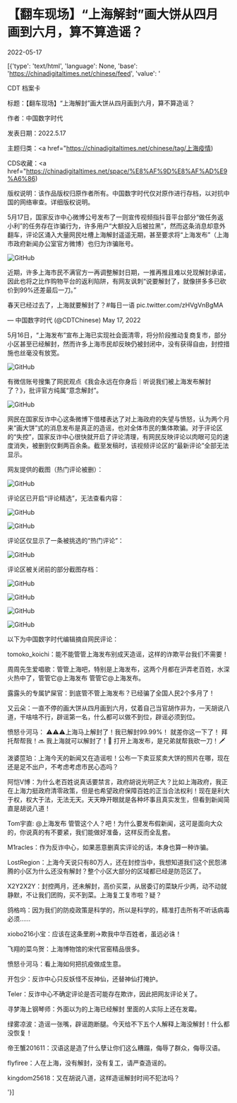 # 【翻车现场】“上海解封”画大饼从四月画到六月，算不算造谣？

2022-05-17

[{'type': 'text/html', 'language': None, 'base': 'https://chinadigitaltimes.net/chinese/feed', 'value': '

CDT 档案卡

标题：【翻车现场】“上海解封”画大饼从四月画到六月，算不算造谣？

作者：中国数字时代

发表日期：2022.5.17

主题归类：<a href="https://chinadigitaltimes.net/chinese/tag/上海疫情)

CDS收藏：<a href="https://chinadigitaltimes.net/space/%E8%AF%9D%E8%AF%AD%E9%A6%86)

版权说明：该作品版权归原作者所有。中国数字时代仅对原作进行存档，以对抗中国的网络审查。详细版权说明。





5月17日，国家反诈中心微博公号发布了一则宣传视频指抖音平台部分“做任务返小利”的任务存在诈骗行为，许多用户“大额投入后被拉黑”，然而这条消息却意外翻车，评论区涌入大量网民吐槽上海解封遥遥无期，甚至要求将“上海发布”（上海市政府新闻办公室官方微博）也归为诈骗账号。

![GitHub](https://chinadigitaltimes.net/chinese/files/2022/05/image-1652772527055.png)



近期，许多上海市民不满官方一再调整解封日期，一推再推且难以兑现解封承诺，因此也将之比作购物平台的返利陷阱，有网友讽刺“说要解封了，就像拼多多已砍价到99%还差最后一刀。”





春天已经过去了，上海就要解封了？#每日一语 pic.twitter.com/zHVgVnBgMA

&mdash; 中国数字时代 (@CDTChinese) May 17, 2022



5月16日，“上海发布”宣布上海已实现社会面清零，将分阶段推动复商复市，部分小区甚至已经解封，然而许多上海市民却反映仍被封闭中，没有获得自由，封控措施也丝毫没有放宽。

![GitHub](https://chinadigitaltimes.net/chinese/files/2022/05/image-1652776037799.png)

有微信账号搜集了网民观点《我会永远在你身后｜听说我们被上海发布解封了？》，批评官方纯属“意念解封”。

![GitHub](https://chinadigitaltimes.net/chinese/files/2022/05/image-1652773770515.png)

网民在国家反诈中心这条微博下借楼表达了对上海政府的失望与愤怒，认为两个月来“画大饼”式的消息发布是真正的造谣，也对全体市民的集体欺骗。对于评论区的“失控”，国家反诈中心很快就开启了评论清理，有网民反映评论以肉眼可见的速度消失，被删到仅剩两百余条。截至发稿时，该视频评论区的“最新评论”全部无法显示。

网友提供的截图（热门评论被删）：

![GitHub](https://chinadigitaltimes.net/chinese/files/2022/05/image-1652770187134.png)

评论区已开启“评论精选”，无法查看内容：

![GitHub](https://chinadigitaltimes.net/chinese/files/2022/05/image-1652770239357.png)

![GitHub](https://chinadigitaltimes.net/chinese/files/2022/05/image-1652773333040.png)

评论区仅显示了一条被挑选的“热门评论”：

![GitHub](https://chinadigitaltimes.net/chinese/files/2022/05/image-1652773553765.png)

评论区被关闭前的部分截图存档：

![GitHub](https://chinadigitaltimes.net/chinese/files/2022/05/image-1652773424980.png)

![GitHub](https://chinadigitaltimes.net/chinese/files/2022/05/image-1652773457685.png)

![GitHub](https://chinadigitaltimes.net/chinese/files/2022/05/image-1652773476873.png)

![GitHub](https://chinadigitaltimes.net/chinese/files/2022/05/image-1652773496003.png)

以下为中国数字时代编辑摘自网民评论：



tomoko_koichi：能不能管管上海发布别成天造谣，这样的诈欺平台我们不需要！

周周先生爱唱歌：管管上海吧，特别是上海发布，这两个月都在沪弄老百姓，水深火热中了，管管它@上海发布 管管它@上海发布。

露露头的专属铲屎官：到底管不管上海发布？已经骗了全国人民2个多月了！

又云朵：一直不停的画大饼从四月画到六月，仗着自己当官胡作非为，一天胡说八道，干啥啥不行，辟谣第一名，什么都可以做不到位，辟谣必须到位。

愤怒卝河马： ⚠️⚠️⚠️上海马上解封了！我已解封99.99%！ 就差你这一下了！ 拜托帮帮我！🔜 我上海就可以解封了！🙏 打开上海发布，是兄弟就帮我砍一刀！🗡

泼婆笸珀：上海今天的新闻又在造谣啦！公布一下卖豆浆卖大饼的照片在哪，现在还是足不出户，不考虑考虑市民心态吗？

阿恺V博：为什么老百姓说真话要禁言，政府胡说光明正大？比如上海政府，我正在上海力挺政府清零政策，但是也希望政府保障百姓的正当合法权利！现在是利大于权，权大于法，无法无天。天天睁开眼就是各种坏事且真实发生，但看到新闻简直是胡说八道！

Tom宇直: @上海发布 管管这个人？吧！为什么要发布假新闻，这可是面向大众的，你说真的有不要紧，我们能做好准备，这样反而全乱套。

M1racles：作为反诈中心，如果恶意删真实评论的话，本身也算一种诈骗。

LostRegion：上海今天说只有80万人，还在封控当中，我想知道我们这个民怨沸腾的小区为什么还没有解封？整个小区大部分的区域都已经是防范区了。

X2Y2X2Y：封控两月，还未解封，高价买菜，从居委订的菜缺斤少两，动不动就静默，不让我们团购，买不到菜。上海复工复市啦？疑？

鸽格呜：因为我们的防疫政策是科学的，所以是科学的，精准打击所有不听话病毒必须&#8230;&#8230;

xiobo216小宝：应该在这条里刷→欺我中华百姓者，虽远必诛！

飞翔的菜鸟贺：上海博物馆的宋代官窑精品很多。

愤怒卝河马：看上海如何把抗疫做成生意。

开包少：反诈中心只反妖怪不反神仙，还替神仙打掩护。

Teler：反诈中心不确定评论是否可能存在欺诈，因此把网友评论关了。

寻梦海上钢琴师：外面以为的上海已经解封 里面的人实际上还在发霉。

绿雾凉波：造谣一张嘴，辟谣跑断腿。今天给不下五个人解释上海没解封！什么都没恢复！

帝王蟹201611：汉语这是造了什么孽让你们这么糟蹋，侮辱了群众，侮辱汉语。

flyfiree：人在上海，没有解封，没有复工，请严查造谣的。

kingdom25618：又在胡说八道，这样造谣解封时间不犯法吗？

'}]